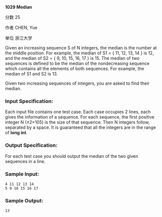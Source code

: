 **1029 Median**

分数 25

作者 CHEN, Yue

单位 浙江大学

Given an increasing sequence S of N integers, the median is the number at the middle position. For example, the median of S1 = { 11, 12, 13, 14 } is 12, and the median of S2 = { 9, 10, 15, 16, 17 } is 15. The median of two sequences is defined to be the median of the nondecreasing sequence which contains all the elements of both sequences. For example, the median of S1 and S2 is 13.

Given two increasing sequences of integers, you are asked to find their median.

### Input Specification:

Each input file contains one test case. Each case occupies 2 lines, each gives the information of a sequence. For each sequence, the first positive integer N (≤2×105) is the size of that sequence. Then N integers follow, separated by a space. It is guaranteed that all the integers are in the range of **long int**.

### Output Specification:

For each test case you should output the median of the two given sequences in a line.

### Sample Input:

```in
4 11 12 13 14
5 9 10 15 16 17
```

### Sample Output:

```out
13
```